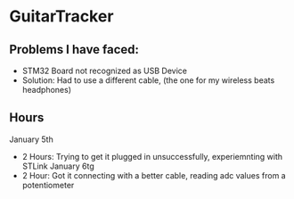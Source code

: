 # GuitarTracker

## Problems I have faced:

- STM32 Board not recognized as USB Device
- Solution: Had to use a different cable, (the one for my wireless beats headphones)


## Hours

January 5th
- 2 Hours: Trying to get it plugged in unsuccessfully, experiemnting with STLink
January 6tg
- 2 Hour: Got it connecting with a better cable, reading adc values from a potentiometer

